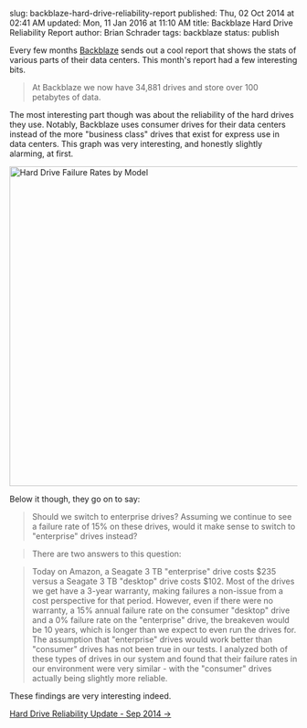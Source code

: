 slug: backblaze-hard-drive-reliability-report
published: Thu, 02 Oct 2014 at 02:41 AM
updated: Mon, 11 Jan 2016 at 11:10 AM
title: Backblaze Hard Drive Reliability Report
author: Brian Schrader
tags: backblaze
status: publish

Every few months [Backblaze][bb] sends out a cool report that shows the stats of various parts of their data centers. This month's report had a few interesting bits. 

[bb]: https://www.backblaze.com/

> At Backblaze we now have 34,881 drives and store over 100 petabytes of data.

The most interesting part though was about the reliability of the hard drives they use. Notably, Backblaze uses consumer drives for their data centers instead of the more "business class" drives that exist for express use in data centers. This graph was very interesting, and honestly slightly alarming, at first.

<a href='https://www.backblaze.com/blog/hard-drive-reliability-update-september-2014'><img src='https://www.backblaze.com/blog/wp-content/uploads/2014/09/blog-fail-drives-manufactureX.jpg' alt='Hard Drive Failure Rates by Model' width='560' border='0' /></a>

Below it though, they go on to say:

> Should we switch to enterprise drives?
Assuming we continue to see a failure rate of 15% on these drives, would it make sense to switch to "enterprise" drives instead?

> There are two answers to this question:

> Today on Amazon, a Seagate 3 TB "enterprise" drive costs $235 versus a Seagate 3 TB "desktop" drive costs $102. Most of the drives we get have a 3-year warranty, making failures a non-issue from a cost perspective for that period. However, even if there were no warranty, a 15% annual failure rate on the consumer "desktop" drive and a 0% failure rate on the "enterprise" drive, the breakeven would be 10 years, which is longer than we expect to even run the drives for.
> The assumption that "enterprise" drives would work better than "consumer" drives has not been true in our tests. I analyzed both of these types of drives in our system and found that their failure rates in our environment were very similar - with the "consumer" drives actually being slightly more reliable.

These findings are very interesting indeed.

[Hard Drive Reliability Update - Sep 2014 &#8594;](https://www.backblaze.com/blog/hard-drive-reliability-update-september-2014/)